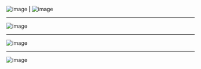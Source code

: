 ![image](https://github.com/askindiawhy/Sales-and-Finance-Project-of-AtliQ-Hardware-Excel-Project-/assets/121374921/33bf1692-f711-4a6b-ad76-5f065a620b4e) | 
![image](https://github.com/askindiawhy/Sales-and-Finance-Project-of-AtliQ-Hardware-Excel-Project-/assets/121374921/fc3f3713-4b52-44c4-8ffb-bd58f6836724)




-------------

![image](https://github.com/askindiawhy/Sales-and-Finance-Project-of-AtliQ-Hardware-Excel-Project-/assets/121374921/90d16501-6226-4d60-9808-110d18392342)

-------------

![image](https://github.com/askindiawhy/Sales-and-Finance-Project-of-AtliQ-Hardware-Excel-Project-/assets/121374921/868dc379-263f-460b-8fcc-12aae9b8d622)


-------------

![image](https://github.com/askindiawhy/Sales-and-Finance-Project-of-AtliQ-Hardware-Excel-Project-/assets/121374921/cd6e207b-071b-4916-821d-f0f189f3da9c)



